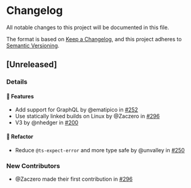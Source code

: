 # Changelog

All notable changes to this project will be documented in this file.

The format is based on [Keep a Changelog](https://keepachangelog.com/en/1.0.0/),
and this project adheres to [Semantic Versioning](https://semver.org/spec/v2.0.0.html).

## [Unreleased]
### Details
#### <!-- 0 -->🚀 Features
- Add support for GraphQL by @ematipico in [#252](https://github.com/biomejs/biome-vscode/pull/252)
- Use statically linked builds on Linux by @Zaczero in [#296](https://github.com/biomejs/biome-vscode/pull/296)
- V3 by @nhedger in [#200](https://github.com/biomejs/biome-vscode/pull/200)

#### <!-- 2 -->🚜 Refactor
- Reduce `@ts-expect-error` and more type safe by @unvalley in [#250](https://github.com/biomejs/biome-vscode/pull/250)

### New Contributors
* @Zaczero made their first contribution in [#296](https://github.com/biomejs/biome-vscode/pull/296)


